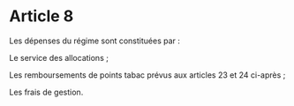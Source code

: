 # Article 8

Les dépenses du régime sont constituées par :

Le service des allocations ;

Les remboursements de points tabac prévus aux articles 23 et 24 ci-après ;

Les frais de gestion.
